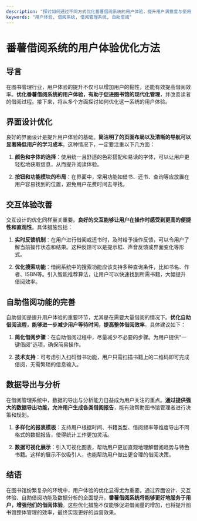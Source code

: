 ```yaml
---
description: "探讨如何通过不同方式优化番薯借阅系统的用户体验，提升用户满意度与使用效率。"
keywords: "用户体验, 借阅系统, 借阅管理系统, 自助借阅"
---
```

# 番薯借阅系统的用户体验优化方法

## 导言

在图书管理行业，用户体验的提升不仅可以增加用户的黏性，还能有效提高借阅效率。**优化番薯借阅系统的用户体验，有助于促进图书馆的现代化管理**，并改善读者的借阅过程。接下来，将从多个方面探讨如何优化这一系统的用户体验。

## 界面设计优化

良好的界面设计是提升用户体验的基础。**简洁明了的页面布局以及清晰的导航可以显著降低用户的学习成本**。这种情况下，一定要注重以下几方面：

1. **颜色和字体的选择**：使用统一且舒适的色彩搭配和易读的字体，可以让用户更轻松地获取信息，从而提升阅读体验。
  
2. **按钮和功能模块的布局**：在界面中，常用功能如借书、还书、查询等应放置在用户容易找到的位置，避免用户花费时间去寻找。

## 交互体验改善

交互设计的优化同样至关重要。**良好的交互能够让用户在操作时感受到更高的便捷性和直观性**。具体措施包括：

1. **实时反馈机制**：在用户进行借阅或还书时，及时给予操作反馈，可以令用户了解当前操作状态和结果。这种反馈可以是提示框、声音反馈或界面变化等形式。

2. **优化搜索功能**：借阅系统中的搜索功能应该支持多种查询条件，比如书名、作者、ISBN等。引入智能推荐算法，让用户可以快速找到所需书籍，大幅提升借阅效率。

## 自助借阅功能的完善

自助借阅是提升用户体验的重要环节，尤其是在需要大量借阅的情况下。**优化自助借阅流程，能够进一步减少用户等待时间，提高整体借阅效率**。具体建议如下：

1. **简化借阅步骤**：在自助借阅过程中，尽量减少不必要的步骤。为用户提供“一键借阅”选项，确保简易操作。

2. **技术支持**：可考虑引入扫码借书功能，用户只需扫描书籍上的二维码即可完成借阅，无需繁琐的信息输入。

## 数据导出与分析

在借阅管理系统中，数据的导出与分析能力日益成为用户关注的重点。**通过提供强大的数据导出功能，允许用户生成各类借阅报告**，能有效帮助图书馆管理者进行决策和规划。

1. **多样化的报表模板**：支持用户根据时间、书籍类型、借阅频率等维度导出不同格式的数据报告，使得统计工作更加灵活。

2. **数据可视化展示**：引入可视化图表，帮助用户更加直观地理解借阅趋势与特色书籍。这样的展示不仅吸引人，也能帮助用户做出更合理的借阅决策。

## 结语

在图书馆纷繁复杂的环境中，用户体验的优化显得尤为重要。通过界面设计、交互体验、自助借阅功能及数据分析的全面提升，**番薯借阅系统将能够更好地服务于用户，增强他们的借阅体验**。这些优化措施不仅能够促进借阅量的增加，也将提升图书馆整体管理的效率，最终实现更好的运营效果。
